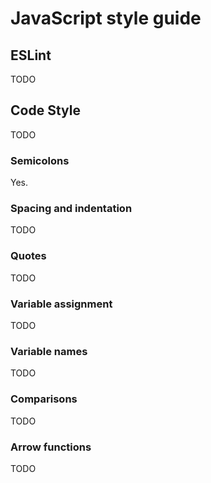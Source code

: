 # JavaScript style guide

## ESLint

TODO 

## Code Style

TODO 

### Semicolons

Yes. 

### Spacing and indentation

TODO 

### Quotes

TODO 

### Variable assignment

TODO 

### Variable names

TODO 

### Comparisons

TODO 

### Arrow functions

TODO 